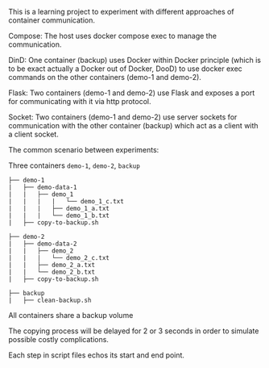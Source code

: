 This is a learning project to experiment with different approaches of container communication.

Compose: The host uses docker compose exec to manage the communication.

DinD: One container (backup) uses Docker within Docker principle (which is to be exact actually a Docker out of Docker, DooD) to use docker exec commands on the other containers (demo-1 and demo-2).

Flask: Two containers (demo-1 and demo-2) use Flask and exposes a port for communicating with it via http protocol. 

Socket: Two containers (demo-1 and demo-2) use server sockets for communication with the other container (backup) which act as a client with a client socket.

The common scenario between experiments:

Three containers `demo-1`, `demo-2`, `backup`

```
├── demo-1
|   ├── demo-data-1
|   |   ├── demo_1
|   |   |   |   └── demo_1_c.txt
|   |   |   ├── demo_1_a.txt
|   |   |   └── demo_1_b.txt
|   ├── copy-to-backup.sh

├── demo-2
|   ├── demo-data-2
|   |   ├── demo_2
|   |   |   └── demo_2_c.txt
|   |   ├── demo_2_a.txt
|   |   └── demo_2_b.txt
|   ├── copy-to-backup.sh

├── backup
|   ├── clean-backup.sh

```
All containers share a backup volume

The copying process will be delayed for 2 or 3 seconds in order to simulate possible costly complications.

Each step in script files echos its start and end point.

